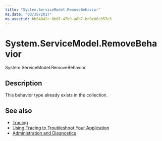 ```yaml
---
title: "System.ServiceModel.RemoveBehavior"
ms.date: "03/30/2017"
ms.assetid: bb64042c-0b07-47b9-a8b7-bd0c06c057e3
---
```

# System.ServiceModel.RemoveBehavior
System.ServiceModel.RemoveBehavior  
  
## Description  
 This behavior type already exists in the collection.  
  
## See also

- [Tracing](../../../../../docs/framework/wcf/diagnostics/tracing/index.md)
- [Using Tracing to Troubleshoot Your Application](../../../../../docs/framework/wcf/diagnostics/tracing/using-tracing-to-troubleshoot-your-application.md)
- [Administration and Diagnostics](../../../../../docs/framework/wcf/diagnostics/index.md)
